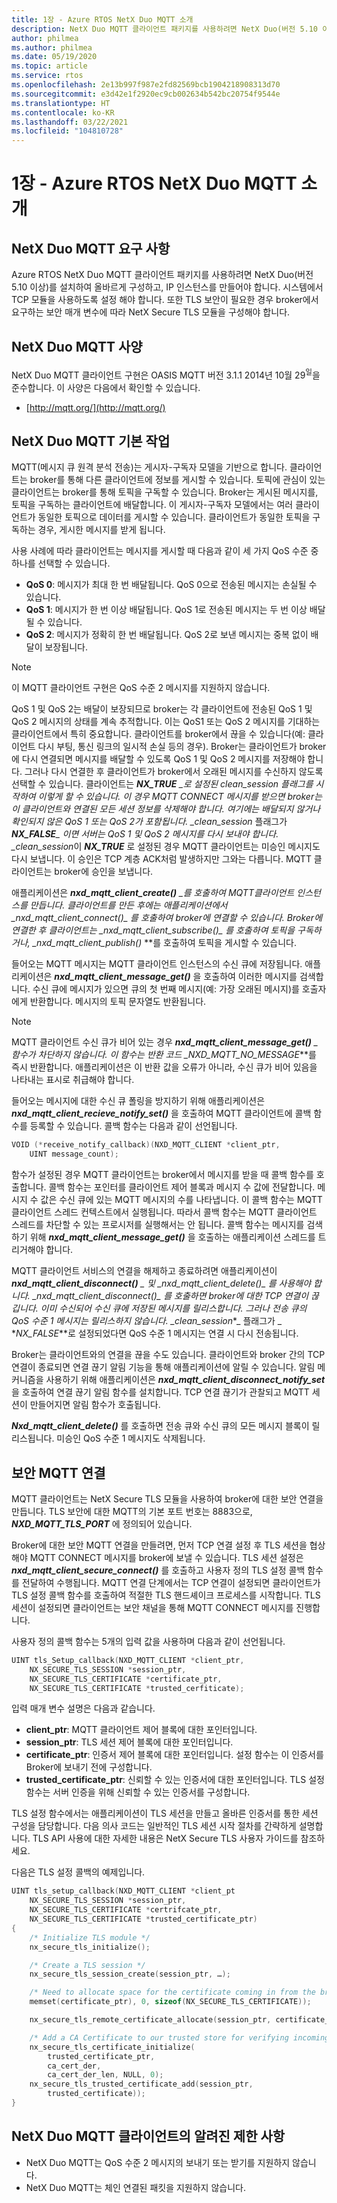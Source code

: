 ```yaml
---
title: 1장 - Azure RTOS NetX Duo MQTT 소개
description: NetX Duo MQTT 클라이언트 패키지를 사용하려면 NetX Duo(버전 5.10 이상)를 설치하여 올바르게 구성하고, IP 인스턴스를 만들어야 합니다.
author: philmea
ms.author: philmea
ms.date: 05/19/2020
ms.topic: article
ms.service: rtos
ms.openlocfilehash: 2e13b997f987e2fd82569bcb1904218908313d70
ms.sourcegitcommit: e3d42e1f2920ec9cb002634b542bc20754f9544e
ms.translationtype: HT
ms.contentlocale: ko-KR
ms.lasthandoff: 03/22/2021
ms.locfileid: "104810728"
---
```

# <a name="chapter-1---introduction-to-azure-rtos-netx-duo-mqtt"></a>1장 - Azure RTOS NetX Duo MQTT 소개

## <a name="netx-duo-mqtt-requirements"></a>NetX Duo MQTT 요구 사항

Azure RTOS NetX Duo MQTT 클라이언트 패키지를 사용하려면 NetX Duo(버전 5.10 이상)를 설치하여 올바르게 구성하고, IP 인스턴스를 만들어야 합니다. 시스템에서 TCP 모듈을 사용하도록 설정 해야 합니다. 또한 TLS 보안이 필요한 경우 broker에서 요구하는 보안 매개 변수에 따라 NetX Secure TLS 모듈을 구성해야 합니다.

## <a name="netx-duo-mqtt-specification"></a>NetX Duo MQTT 사양

NetX Duo MQTT 클라이언트 구현은 OASIS MQTT 버전 3.1.1 2014년 10월 29<sup>일</sup>을 준수합니다. 이 사양은 다음에서 확인할 수 있습니다.

- [http://mqtt.org/](http://mqtt.org/)

## <a name="netx-duo-mqtt-basic-operation"></a>NetX Duo MQTT 기본 작업

MQTT(메시지 큐 원격 분석 전송)는 게시자-구독자 모델을 기반으로 합니다. 클라이언트는 broker를 통해 다른 클라이언트에 정보를 게시할 수 있습니다. 토픽에 관심이 있는 클라이언트는 broker를 통해 토픽을 구독할 수 있습니다. Broker는 게시된 메시지를, 토픽을 구독하는 클라이언트에 배달합니다. 이 게시자-구독자 모델에서는 여러 클라이언트가 동일한 토픽으로 데이터를 게시할 수 있습니다. 클라이언트가 동일한 토픽을 구독하는 경우, 게시한 메시지를 받게 됩니다.

사용 사례에 따라 클라이언트는 메시지를 게시할 때 다음과 같이 세 가지 QoS 수준 중 하나를 선택할 수 있습니다.

- **QoS 0**: 메시지가 최대 한 번 배달됩니다. QoS 0으로 전송된 메시지는 손실될 수 있습니다.
- **QoS 1**: 메시지가 한 번 이상 배달됩니다. QoS 1로 전송된 메시지는 두 번 이상 배달될 수 있습니다.
- **QoS 2**: 메시지가 정확히 한 번 배달됩니다. QoS 2로 보낸 메시지는 중복 없이 배달이 보장됩니다.

> [!NOTE]
> 이 MQTT 클라이언트 구현은 QoS 수준 2 메시지를 지원하지 않습니다.

QoS 1 및 QoS 2는 배달이 보장되므로 broker는 각 클라이언트에 전송된 QoS 1 및 QoS 2 메시지의 상태를 계속 추적합니다. 이는 QoS1 또는 QoS 2 메시지를 기대하는 클라이언트에서 특히 중요합니다. 클라이언트를 broker에서 끊을 수 있습니다(예: 클라이언트 다시 부팅, 통신 링크의 일시적 손실 등의 경우). Broker는 클라이언트가 broker에 다시 연결되면 메시지를 배달할 수 있도록 QoS 1 및 QoS 2 메시지를 저장해야 합니다. 그러나 다시 연결한 후 클라이언트가 broker에서 오래된 메시지를 수신하지 않도록 선택할 수 있습니다. 클라이언트는 ***NX_TRUE** _로 설정된 *clean_session* 플래그를 시작하여 이렇게 할 수 있습니다. 이 경우 MQTT CONNECT 메시지를 받으면 broker는 이 클라이언트와 연결된 모든 세션 정보를 삭제해야 합니다. 여기에는 배달되지 않거나 확인되지 않은 QoS 1 또는 QoS 2가 포함됩니다. _clean_session* 플래그가 ***NX_FALSE**_ 이면 서버는 QoS 1 및 QoS 2 메시지를 다시 보내야 합니다. _clean_session*이 ***NX_TRUE*** 로 설정된 경우 MQTT 클라이언트는 미승인 메시지도 다시 보냅니다. 이 승인은 TCP 계층 ACK처럼 발생하지만 그와는 다릅니다. MQTT 클라이언트는 broker에 승인을 보냅니다.

애플리케이션은 ***nxd_mqtt_client_create()** _를 호출하여 MQTT클라이언트 인스턴스를 만듭니다. 클라이언트를 만든 후에는 애플리케이션에서 _*_nxd_mqtt_client_connect()_*_ 를 호출하여 broker에 연결할 수 있습니다. Broker에 연결한 후 클라이언트는 _*_nxd_mqtt_client_subscribe()_*_ 를 호출하여 토픽을 구독하거나, _*_nxd_mqtt_client_publish()_ **를 호출하여 토픽을 게시할 수 있습니다.

들어오는 MQTT 메시지는 MQTT 클라이언트 인스턴스의 수신 큐에 저장됩니다. 애플리케이션은 ***nxd_mqtt_client_message_get()*** 을 호출하여 이러한 메시지를 검색합니다. 수신 큐에 메시지가 있으면 큐의 첫 번째 메시지(예: 가장 오래된 메시지)를 호출자에게 반환합니다. 메시지의 토픽 문자열도 반환됩니다.

> [!NOTE]
> MQTT 클라이언트 수신 큐가 비어 있는 경우 ***nxd_mqtt_client_message_get()** _ 함수가 차단하지 않습니다. 이 함수는 반환 코드 _*_NXD_MQTT_NO_MESSAGE_**를 즉시 반환합니다. 애플리케이션은 이 반환 값을 오류가 아니라, 수신 큐가 비어 있음을 나타내는 표시로 취급해야 합니다.

들어오는 메시지에 대한 수신 큐 폴링을 방지하기 위해 애플리케이션은 ***nxd_mqtt_client_recieve_notify_set()*** 을 호출하여 MQTT 클라이언트에 콜백 함수를 등록할 수 있습니다. 콜백 함수는 다음과 같이 선언됩니다.

```c
VOID (*receive_notify_callback)(NXD_MQTT_CLIENT *client_ptr, 
    UINT message_count);
```

함수가 설정된 경우 MQTT 클라이언트는 broker에서 메시지를 받을 때 콜백 함수를 호출합니다. 콜백 함수는 포인터를 클라이언트 제어 블록과 메시지 수 값에 전달합니다. 메시지 수 값은 수신 큐에 있는 MQTT 메시지의 수를 나타냅니다. 이 콜백 함수는 MQTT 클라이언트 스레드 컨텍스트에서 실행됩니다. 따라서 콜백 함수는 MQTT 클라이언트 스레드를 차단할 수 있는 프로시저를 실행해서는 안 됩니다. 콜백 함수는 메시지를 검색하기 위해 ***nxd_mqtt_client_message_get()*** 을 호출하는 애플리케이션 스레드를 트리거해야 합니다.

MQTT 클라이언트 서비스의 연결을 해제하고 종료하려면 애플리케이션이 ***nxd_mqtt_client_disconnect()** _ 및 _*_nxd_mqtt_client_delete()_*_ 를 사용해야 합니다. _*_nxd_mqtt_client_disconnect()_*_ 를 호출하면 broker에 대한 TCP 연결이 끊깁니다. 이미 수신되어 수신 큐에 저장된 메시지를 릴리스합니다. 그러나 전송 큐의 QoS 수준 1 메시지는 릴리스하지 않습니다. _*_clean_session_*_ 플래그가 _ *_NX_FALSE_**로 설정되었다면 QoS 수준 1 메시지는 연결 시 다시 전송됩니다.

Broker는 클라이언트와의 연결을 끊을 수도 있습니다. 클라이언트와 broker 간의 TCP 연결이 종료되면 연결 끊기 알림 기능을 통해 애플리케이션에 알릴 수 있습니다. 알림 메커니즘을 사용하기 위해 애플리케이션은 ***nxd_mqtt_client_disconnect_notify_set*** 을 호출하여 연결 끊기 알림 함수를 설치합니다. TCP 연결 끊기가 관찰되고 MQTT 세션이 만들어지면 알림 함수가 호출됩니다.

***Nxd_mqtt_client_delete()*** 를 호출하면 전송 큐와 수신 큐의 모든 메시지 블록이 릴리스됩니다. 미승인 QoS 수준 1 메시지도 삭제됩니다.

## <a name="secure-mqtt-connection"></a>보안 MQTT 연결

MQTT 클라이언트는 NetX Secure TLS 모듈을 사용하여 broker에 대한 보안 연결을 만듭니다. TLS 보안에 대한 MQTT의 기본 포트 번호는 8883으로, ***NXD_MQTT_TLS_PORT*** 에 정의되어 있습니다.

Broker에 대한 보안 MQTT 연결을 만들려면, 먼저 TCP 연결 설정 후 TLS 세션을 협상해야 MQTT CONNECT 메시지를 broker에 보낼 수 있습니다. TLS 세션 설정은 ***nxd_mqtt_client_secure_connect()*** 를 호출하고 사용자 정의 TLS 설정 콜백 함수를 전달하여 수행됩니다. MQTT 연결 단계에서는 TCP 연결이 설정되면 클라이언트가 TLS 설정 콜백 함수를 호출하여 적절한 TLS 핸드셰이크 프로세스를 시작합니다. TLS 세션이 설정되면 클라이언트는 보안 채널을 통해 MQTT CONNECT 메시지를 진행합니다.

사용자 정의 콜백 함수는 5개의 입력 값을 사용하며 다음과 같이 선언됩니다.

```c
UINT tls_Setup_callback(NXD_MQTT_CLIENT *client_ptr,
    NX_SECURE_TLS_SESSION *session_ptr,
    NX_SECURE_TLS_CERTIFICATE *certificate_ptr,
    NX_SECURE_TLS_CERTIFICATE *trusted_cerfiticate);
```

입력 매개 변수 설명은 다음과 같습니다.

- **client_ptr**: MQTT 클라이언트 제어 블록에 대한 포인터입니다.
- **session_ptr**: TLS 세션 제어 블록에 대한 포인터입니다.
- **certificate_ptr**: 인증서 제어 블록에 대한 포인터입니다. 설정 함수는 이 인증서를 Broker에 보내기 전에 구성합니다.
- **trusted_certificate_ptr**: 신뢰할 수 있는 인증서에 대한 포인터입니다. TLS 설정 함수는 서버 인증을 위해 신뢰할 수 있는 인증서를 구성합니다.

TLS 설정 함수에서는 애플리케이션이 TLS 세션을 만들고 올바른 인증서를 통한 세션 구성을 담당합니다. 다음 의사 코드는 일반적인 TLS 세션 시작 절차를 간략하게 설명합니다. TLS API 사용에 대한 자세한 내용은 NetX Secure TLS 사용자 가이드를 참조하세요.

다음은 TLS 설정 콜백의 예제입니다.

```c
UINT tls_setup_callback(NXD_MQTT_CLIENT *client_pt
    NX_SECURE_TLS_SESSION *session_ptr,
    NX_SECURE_TLS_CERTIFICATE *certrifcate_ptr,
    NX_SECURE_TLS_CERTIFICATE *trusted_certificate_ptr)
{
    /* Initialize TLS module */
    nx_secure_tls_initialize();

    /* Create a TLS session */
    nx_secure_tls_session_create(session_ptr, …);

    /* Need to allocate space for the certificate coming in from the broker. */
    memset(certificate_ptr), 0, sizeof(NX_SECURE_TLS_CERTIFICATE));

    nx_secure_tls_remote_certificate_allocate(session_ptr, certificate_ptr);

    /* Add a CA Certificate to our trusted store for verifying incomingserver certificates. */
    nx_secure_tls_certificate_initialize(
        trusted_certificate_ptr,
        ca_cert_der,
        ca_cert_der_len, NULL, 0);
    nx_secure_tls_trusted_certificate_add(session_ptr,
        trusted_certificate));
}
```

## <a name="known-limitations-of-the-netx-duo-mqtt-client"></a>NetX Duo MQTT 클라이언트의 알려진 제한 사항

- NetX Duo MQTT는 QoS 수준 2 메시지의 보내기 또는 받기를 지원하지 않습니다.
- NetX Duo MQTT는 체인 연결된 패킷을 지원하지 않습니다.
